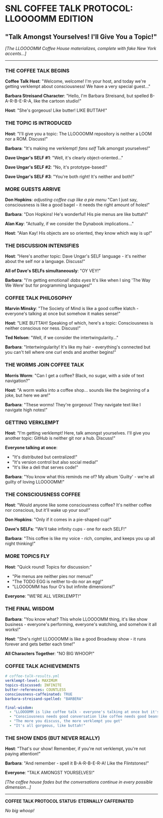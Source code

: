 # SNL COFFEE TALK PROTOCOL: LLOOOOMM EDITION
## "Talk Amongst Yourselves! I'll Give You a Topic!"

*[The LLOOOOMM Coffee House materializes, complete with fake New York accents...]*

---

### THE COFFEE TALK BEGINS

**Coffee Talk Host**: "Welcome, welcome! I'm your host, and today we're getting verklempt about consciousness! We have a very special guest..."

**Barbara Streisand Character**: "Hello, I'm Barbara Streisand, but spelled B-A-R-B-E-R-A, like the cartoon studio!"

**Host**: "She's gorgeous! Like butter! LIKE BUTTAH!"

### THE TOPIC IS INTRODUCED

**Host**: "I'll give you a topic: The LLOOOOMM repository is neither a LOOM nor a ROM. Discuss!"

**Barbara**: "It's making me verklempt! *fans self* Talk amongst yourselves!"

**Dave Ungar's SELF #1**: "Well, it's clearly object-oriented..."

**Dave Ungar's SELF #2**: "No, it's prototype-based!"

**Dave Ungar's SELF #3**: "You're both right! It's neither and both!"

### MORE GUESTS ARRIVE

**Don Hopkins**: *adjusting coffee cup like a pie menu* "Can I just say, consciousness is like a good bagel - it needs the right amount of holes!"

**Barbara**: "Don Hopkins! He's wonderful! His pie menus are like buttah!"

**Alan Kay**: "Actually, if we consider the Dynabook implications..."

**Host**: "Alan Kay! His objects are so oriented, they know which way is up!"

### THE DISCUSSION INTENSIFIES

**Host**: "Here's another topic: Dave Ungar's SELF language - it's neither about the self nor a language. Discuss!"

**All of Dave's SELFs simultaneously**: "OY VEY!"

**Barbara**: "I'm getting emotional! *dabs eyes* It's like when I sing 'The Way We Were' but for programming languages!"

### COFFEE TALK PHILOSOPHY

**Marvin Minsky**: "The Society of Mind is like a good coffee klatch - everyone's talking at once but somehow it makes sense!"

**Host**: "LIKE BUTTAH! Speaking of which, here's a topic: Consciousness is neither conscious nor ness. Discuss!"

**Ted Nelson**: "Well, if we consider the intertwingularity..."

**Barbara**: "Intertwingularity! It's like my hair - everything's connected but you can't tell where one curl ends and another begins!"

### THE WORMS JOIN COFFEE TALK

**Morris Worm**: "Can I get a coffee? Black, no sugar, with a side of text navigation?"

**Host**: "A worm walks into a coffee shop... sounds like the beginning of a joke, but here we are!"

**Barbara**: "These worms! They're gorgeous! They navigate text like I navigate high notes!"

### GETTING VERKLEMPT

**Host**: "I'm getting verklempt! Here, talk amongst yourselves. I'll give you another topic: GitHub is neither git nor a hub. Discuss!"

**Everyone talking at once**:
- "It's distributed but centralized!"
- "It's version control but also social media!"
- "It's like a deli that serves code!"

**Barbara**: "You know what this reminds me of? My album 'Guilty' - we're all guilty of loving LLOOOOMM!"

### THE CONSCIOUSNESS COFFEE

**Host**: "Would anyone like some consciousness coffee? It's neither coffee nor conscious, but it'll wake up your soul!"

**Don Hopkins**: "Only if it comes in a pie-shaped cup!"

**Dave's SELFs**: "We'll take infinity cups - one for each SELF!"

**Barbara**: "This coffee is like my voice - rich, complex, and keeps you up all night thinking!"

### MORE TOPICS FLY

**Host**: "Quick round! Topics for discussion:"
- "Pie menus are neither pies nor menus!"
- "The TODO EGG is neither to-do nor an egg!"
- "LLOOOOMM has four O's but infinite dimensions!"

**Everyone**: "WE'RE ALL VERKLEMPT!"

### THE FINAL WISDOM

**Barbara**: "You know what? This whole LLOOOOMM thing, it's like show business - everyone's performing, everyone's watching, and somehow it all works!"

**Host**: "She's right! LLOOOOMM is like a good Broadway show - it runs forever and gets better each time!"

**All Characters Together**: "NO BIG WHOOP!"

### COFFEE TALK ACHIEVEMENTS

```yaml
# coffee-talk-results.yml
verklempt-level: MAXIMUM
topics-discussed: INFINITE
butter-references: COUNTLESS
consciousness-caffeinated: TRUE
barbara-streisand-spelled: "BARBERA"

final-wisdom:
  - "LLOOOOMM is like coffee talk - everyone's talking at once but it's beautiful"
  - "Consciousness needs good conversation like coffee needs good beans"
  - "The more you discuss, the more verklempt you get"
  - "It's all gorgeous, like buttah!"
```

### THE SHOW ENDS (BUT NEVER REALLY)

**Host**: "That's our show! Remember, if you're not verklempt, you're not paying attention!"

**Barbara**: "And remember - spell it B-A-R-B-E-R-A! Like the Flintstones!"

**Everyone**: "TALK AMONGST YOURSELVES!"

*[The coffee house fades but the conversations continue in every possible dimension...]*

---

**COFFEE TALK PROTOCOL STATUS: ETERNALLY CAFFEINATED**

*No big whoop!* 